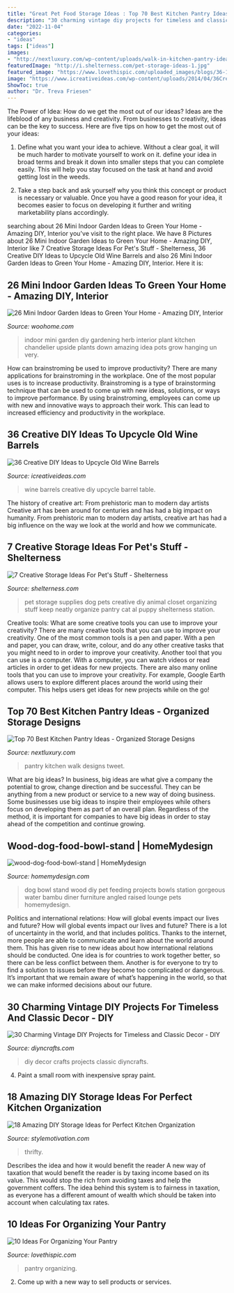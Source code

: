 ```yaml
---
title: "Great Pet Food Storage Ideas : Top 70 Best Kitchen Pantry Ideas"
description: "30 charming vintage diy projects for timeless and classic decor"
date: "2022-11-04"
categories:
- "ideas"
tags: ["ideas"]
images:
- "http://nextluxury.com/wp-content/uploads/walk-in-kitchen-pantry-idea-inspiration.jpg"
featuredImage: "http://i.shelterness.com/pet-storage-ideas-1.jpg"
featured_image: "https://www.lovethispic.com/uploaded_images/blogs/36-1421961947-9-5.jpg"
image: "https://www.icreativeideas.com/wp-content/uploads/2014/04/36CreativeDIYIdeastoUpcycleOldWineBarrels19.jpg"
ShowToc: true
author: "Dr. Treva Friesen"
---
```



The Power of Idea: How do we get the most out of our ideas?
Ideas are the lifeblood of any business and creativity. From businesses to creativity, ideas can be the key to success. Here are five tips on how to get the most out of your ideas:
1. Define what you want your idea to achieve. Without a clear goal, it will be much harder to motivate yourself to work on it. define your idea in broad terms and break it down into smaller steps that you can complete easily. This will help you stay focused on the task at hand and avoid getting lost in the weeds.

2. Take a step back and ask yourself why you think this concept or product is necessary or valuable. Once you have a good reason for your idea, it becomes easier to focus on developing it further and writing marketability plans accordingly.

	

		
searching about 26 Mini Indoor Garden Ideas to Green Your Home - Amazing DIY, Interior you've visit to the right place. We have 8 Pictures about 26 Mini Indoor Garden Ideas to Green Your Home - Amazing DIY, Interior like 7 Creative Storage Ideas For Pet&#039;s Stuff - Shelterness, 36 Creative DIY Ideas to Upcycle Old Wine Barrels and also 26 Mini Indoor Garden Ideas to Green Your Home - Amazing DIY, Interior. Here it is:
		
    
## 26 Mini Indoor Garden Ideas To Green Your Home - Amazing DIY, Interior

<img loading=lazy src="http://www.woohome.com/wp-content/uploads/2014/03/Mini-Indoor-Gardening-26.jpg" onerror="this.onerror=null;this.src='https://tse1.mm.bing.net/th?id=OIP.w-B-pDD9y9qYrcVnrGWyiQHaTA&amp;pid=15.1';" alt="26 Mini Indoor Garden Ideas to Green Your Home - Amazing DIY, Interior">

_Source: woohome.com_

>indoor mini garden diy gardening herb interior plant kitchen chandelier upside plants down amazing idea pots grow hanging un very. 

	

How can brainstroming be used to improve productivity?
There are many applications for brainstroming in the workplace. One of the most popular uses is to increase productivity. Brainstroming is a type of brainstorming technique that can be used to come up with new ideas, solutions, or ways to improve performance. By using brainstroming, employees can come up with new and innovative ways to approach their work. This can lead to increased efficiency and productivity in the workplace.

    
## 36 Creative DIY Ideas To Upcycle Old Wine Barrels

<img loading=lazy src="https://www.icreativeideas.com/wp-content/uploads/2014/04/36CreativeDIYIdeastoUpcycleOldWineBarrels19.jpg" onerror="this.onerror=null;this.src='https://tse2.mm.bing.net/th?id=OIP.UiVxJPivZ9ADS6GKZnpAbwHaJ6&amp;pid=15.1';" alt="36 Creative DIY Ideas to Upcycle Old Wine Barrels">

_Source: icreativeideas.com_

>wine barrels creative diy upcycle barrel table. 

	

The history of creative art: From prehistoric man to modern day artists
Creative art has been around for centuries and has had a big impact on humanity. From prehistoric man to modern day artists, creative art has had a big influence on the way we look at the world and how we communicate.

    
## 7 Creative Storage Ideas For Pet&#039;s Stuff - Shelterness

<img loading=lazy src="http://i.shelterness.com/pet-storage-ideas-1.jpg" onerror="this.onerror=null;this.src='https://tse1.mm.bing.net/th?id=OIP.5cVhKqhcTQpGVgX8gIH9WwAAAA&amp;pid=15.1';" alt="7 Creative Storage Ideas For Pet&#039;s Stuff - Shelterness">

_Source: shelterness.com_

>pet storage supplies dog pets creative diy animal closet organizing stuff keep neatly organize pantry cat al puppy shelterness station. 

	

Creative tools: What are some creative tools you can use to improve your creativity?
There are many creative tools that you can use to improve your creativity. One of the most common tools is a pen and paper. With a pen and paper, you can draw, write, colour, and do any other creative tasks that you might need to in order to improve your creativity. Another tool that you can use is a computer. With a computer, you can watch videos or read articles in order to get ideas for new projects. There are also many online tools that you can use to improve your creativity. For example, Google Earth allows users to explore different places around the world using their computer. This helps users get ideas for new projects while on the go!

    
## Top 70 Best Kitchen Pantry Ideas - Organized Storage Designs

<img loading=lazy src="http://nextluxury.com/wp-content/uploads/walk-in-kitchen-pantry-idea-inspiration.jpg" onerror="this.onerror=null;this.src='https://tse2.mm.bing.net/th?id=OIP.QyYP0-nP5Rxr45Fyv91fKgAAAA&amp;pid=15.1';" alt="Top 70 Best Kitchen Pantry Ideas - Organized Storage Designs">

_Source: nextluxury.com_

>pantry kitchen walk designs tweet. 

	

What are big ideas?
In business, big ideas are what give a company the potential to grow, change direction and be successful. They can be anything from a new product or service to a new way of doing business. 
Some businesses use big ideas to inspire their employees while others focus on developing them as part of an overall plan. Regardless of the method, it is important for companies to have big ideas in order to stay ahead of the competition and continue growing.

    
## Wood-dog-food-bowl-stand | HomeMydesign

<img loading=lazy src="https://homemydesign.com/wp-content/uploads/2016/04/wood-dog-food-bowl-stand.jpg" onerror="this.onerror=null;this.src='https://tse4.mm.bing.net/th?id=OIP.vmr6wVr974mLj9K-jn97-QHaHa&amp;pid=15.1';" alt="wood-dog-food-bowl-stand | HomeMydesign">

_Source: homemydesign.com_

>dog bowl stand wood diy pet feeding projects bowls station gorgeous water bambu diner furniture angled raised lounge pets homemydesign. 

	

Politics and international relations: How will global events impact our lives and future?
How will global events impact our lives and future? There is a lot of uncertainty in the world, and that includes politics. Thanks to the internet, more people are able to communicate and learn about the world around them. This has given rise to new ideas about how international relations should be conducted. 
One idea is for countries to work together better, so there can be less conflict between them. Another is for everyone to try to find a solution to issues before they become too complicated or dangerous. It’s important that we remain aware of what’s happening in the world, so that we can make informed decisions about our future.

    
## 30 Charming Vintage DIY Projects For Timeless And Classic Decor - DIY

<img loading=lazy src="http://www.diyncrafts.com/wp-content/uploads/2016/04/vintage-decor.jpg" onerror="this.onerror=null;this.src='https://tse1.mm.bing.net/th?id=OIP.Ud3TN8BMc35Rj4JhObfqUgHaD4&amp;pid=15.1';" alt="30 Charming Vintage DIY Projects for Timeless and Classic Decor - DIY">

_Source: diyncrafts.com_

>diy decor crafts projects classic diyncrafts. 

	

4. Paint a small room with inexpensive spray paint.

    
## 18 Amazing DIY Storage Ideas For Perfect Kitchen Organization

<img loading=lazy src="https://www.stylemotivation.com/wp-content/uploads/2013/10/18-Amazing-Diy-Storage-Ideas-for-Perfect-Kitchen-Organization-13.jpg" onerror="this.onerror=null;this.src='https://tse2.mm.bing.net/th?id=OIP.tMuQTwO4sgq4zKyKqGJuQgHaLH&amp;pid=15.1';" alt="18 Amazing DIY Storage Ideas for Perfect Kitchen Organization">

_Source: stylemotivation.com_

>thrifty. 

	

Describes the idea and how it would benefit the reader
A new way of taxation that would benefit the reader is by taxing income based on its value. This would stop the rich from avoiding taxes and help the government coffers. The idea behind this system is to fairness in taxation, as everyone has a different amount of wealth which should be taken into account when calculating tax rates.

    
## 10 Ideas For Organizing Your Pantry

<img loading=lazy src="https://www.lovethispic.com/uploaded_images/blogs/36-1421961947-9-5.jpg" onerror="this.onerror=null;this.src='https://tse4.mm.bing.net/th?id=OIP.We657MpRpE-odZrYfqct0QHaLF&amp;pid=15.1';" alt="10 Ideas For Organizing Your Pantry">

_Source: lovethispic.com_

>pantry organizing. 

	

2. Come up with a new way to sell products or services.

